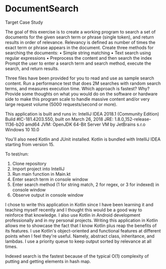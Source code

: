 # DocumentSearch
Target Case Study

The goal of this exercise is to create a working program to search a set of documents for the given search term or phrase (single token), and return results in order of relevance. 
Relevancy is defined as number of times the exact term or phrase appears in the document. 
Create three methods for searching the documents: 
•	Simple string matching
•	Text search using regular expressions
•	Preprocess the content and then search the index
Prompt the user to enter a search term and search method, execute the search, and return results.

Three files have been provided for you to read and use as sample search content.
Run a performance test that does 2M searches with random search terms, and measures execution time. Which approach is fastest? Why?
Provide some thoughts on what you would do on the software or hardware side to make this program scale to handle massive content and/or very large request volume (5000 requests/second or more).  

This application is built and runs in:
IntelliJ IDEA 2018.1 (Community Edition)
Build #IC-181.4203.550, built on March 26, 2018
JRE: 1.8.0_152-release-1136-b20 amd64
JVM: OpenJDK 64-Bit Server VM by JetBrains s.r.o
Windows 10 10.0

You'll also need Kotlin and JUnit installed.  Kotlin is bundled with IntelliJ IDEA starting from version 15.

To test/run:
1.  Clone repository
2.  Import project into IntelliJ
3.  Run main function in Main.kt
4.  Enter search term in console window
5.  Enter search method (1 for string match, 2 for regex, or 3 for indexed) in console window
6.  Observe output in console window

I chose to write this application in Kotlin since I have been learning it and teaching myself recently and I thought this would be a good way to reinforce that knowledge.
I also use Kotlin in Android development professionally and in my personal projects.  Writing this application in Kotlin allows me to showcase the fact that I know Kotlin plus reap the benefits of its features.
I use Kotlin's object-oriented and functional features at different points when I feel they're useful.  Namely, abstract class, inheritance, and lambdas.
I use a priority queue to keep output sorted by relevance at all times.

Indexed search is the fastest because of the typical O(1) complexity of putting and getting elements in hash map.